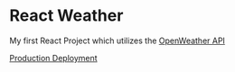 # React Weather
My first React Project which utilizes the [OpenWeather API](https://openweathermap.org/)

[Production Deployment](https://jll38.github.io/React-Weather/)
